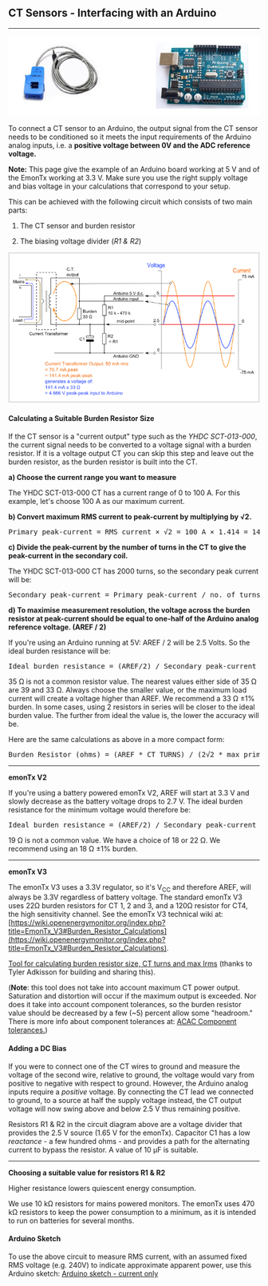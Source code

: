 ## CT Sensors - Interfacing with an Arduino

***

![](files/ctarduino.jpg)

To connect a CT sensor to an Arduino, the output signal from the CT sensor needs to be conditioned so it meets the input requirements of the Arduino analog inputs, i.e. a **positive voltage between 0V and the ADC reference voltage.**

**Note:** This page give the example of an Arduino board working at 5 V and of the EmonTx working at 3.3 V. Make sure you use the right supply voltage and bias voltage in your calculations that correspond to your setup.

This can be achieved with the following circuit which consists of two main parts:

1.  The CT sensor and burden resistor

2.  The biasing voltage divider (_R1 & R2_)

![](files/Arduino_AC_current_input_A.png)

#### Calculating a Suitable Burden Resistor Size

If the CT sensor is a "current output" type such as the _YHDC SCT-013-000_, the current signal needs to be converted to a voltage signal with a burden resistor. If it is a voltage output CT you can skip this step and leave out the burden resistor, as the burden resistor is built into the CT.

**a) Choose the current range you want to measure**

The YHDC SCT-013-000 CT has a current range of 0 to 100 A. For this example, let's choose 100 A as our maximum current.

**b) Convert maximum RMS current to peak-current by multiplying by √2.**

<pre>Primary peak-current = RMS current × √2 = 100 A × 1.414 = 141.4A</pre>

**c) Divide the peak-current by the number of turns in the CT to give the peak-current in the secondary coil.**

The YHDC SCT-013-000 CT has 2000 turns, so the secondary peak current will be:

<pre>Secondary peak-current = Primary peak-current / no. of turns = 141.4 A / 2000 = 0.0707A</pre>

**d) To maximise measurement resolution, the voltage across the burden resistor at peak-current should be equal to one-half of the Arduino analog reference voltage. (AREF / 2)**

If you're using an Arduino running at 5V: AREF / 2 will be 2.5 Volts. So the ideal burden resistance will be:

<pre>Ideal burden resistance = (AREF/2) / Secondary peak-current = 2.5 V / 0.0707 A = 35.4 Ω
</pre>

35 Ω is not a common resistor value. The nearest values either side of 35 Ω are 39 and 33 Ω. Always choose the smaller value, or the maximum load current will create a voltage higher than AREF. We recommend a 33 Ω ±1% burden. In some cases, using 2 resistors in series will be closer to the ideal burden value. The further from ideal the value is, the lower the accuracy will be.

Here are the same calculations as above in a more compact form:

<pre>Burden Resistor (ohms) = (AREF * CT TURNS) / (2√2 * max primary current)</pre>

***

**emonTx V2**

If you're using a battery powered emonTx V2, AREF will start at 3.3 V and slowly decrease as the battery voltage drops to 2.7 V. The ideal burden resistance for the minimum voltage would therefore be:

<pre>Ideal burden resistance = (AREF/2) / Secondary peak-current = 1.35V / 0.0707A = 19.1 Ω</pre>

19 Ω is not a common value. We have a choice of 18 or 22 Ω. We recommend using an 18 Ω ±1% burden.

***

**emonTx V3**

The emonTx V3 uses a 3.3V regulator, so it's V<sub>CC</sub> and therefore AREF, will always be 3.3V regardless of battery voltage. The standard emonTx V3 uses 22Ω burden resistors for CT 1, 2 and 3, and a 120Ω resistor for CT4, the high sensitivity channel. See the emonTx V3 technical wiki at:
[https://wiki.openenergymonitor.org/index.php?title=EmonTx_V3#Burden_Resistor_Calculations](https://wiki.openenergymonitor.org/index.php?title=EmonTx_V3#Burden_Resistor_Calculations).

[Tool for calculating burden resistor size, CT turns and max Irms](https://tyler.anairo.com/?id=5.3.0) (thanks to Tyler Adkisson for building and sharing this).

(**Note**: this tool does not take into account maximum CT power output. Saturation and distortion will occur if the maximum output is exceeded. Nor does it take into account component tolerances, so the burden resistor value should be decreased by a few (~5) percent allow some "headroom." There is more info about component tolerances at: [ACAC Component tolerances.](../voltage-sensing/acac-component-tolerances "ACAC Component tolerances"))

#### Adding a DC Bias

If you were to connect one of the CT wires to ground and measure the voltage of the second wire, relative to ground, the voltage would vary from positive to negative with respect to ground. However, the Arduino analog inputs require a _positive_ voltage. By connecting the CT lead we connected to ground, to a source at half the supply voltage instead, the CT output voltage will now swing above and below 2.5 V thus remaining positive.

Resistors R1 & R2 in the circuit diagram above are a voltage divider that provides the 2.5 V source (1.65 V for the emonTx). Capacitor C1 has a low _reactance_ - a few hundred ohms - and provides a path for the alternating current to bypass the resistor. A value of 10 μF is suitable.

<!-- The ADC isn't simply an ADC, it has a multiplexer in front of it, which switches between the 6 available input pins. The multiplexer samples the voltage and stores it on the sample & hold capacitor, to be converted by the ADC.

In order to charge that S&H capacitor sufficiently quickly to ensure an accurate reading, the Atmel data sheet tells us that the driving impedance needs to be less than 10 kΩ.

The combination of CT and burden resistor easily satisfies that requirement, but when you add in the Thévenin equivalent of the bias resistors (1.35 V with a source impedance of 235 kΩ for the emonTx), that limit is exceeded by a large margin. Adding the bypass capacitor provides a source to supply the charge that the S&H capacitor needs.

In terms of overcurrent protection, there are protection diodes inside the ADC inputs, which are in turn protected by a 1 kΩ series resistor and parallel transient voltage suppressor diodes (in production versions of the emonTx and emonPi) and yes, by the CT itself saturating. The impedance of the bias network also helps to limit the current in the protection diodes.
(R.Wall)
-->

***

**Choosing a suitable value for resistors R1 & R2**

Higher resistance lowers quiescent energy consumption.

We use 10 kΩ resistors for mains powered monitors. The emonTx uses 470 kΩ resistors to keep the power consumption to a minimum, as it is intended to run on batteries for several months.

#### Arduino Sketch

To use the above circuit to measure RMS current, with an assumed fixed RMS voltage (e.g. 240V) to indicate approximate apparent power, use this Arduino sketch: [Arduino sketch - current only](https://github.com/openenergymonitor/EmonLib/blob/master/examples/current_only/current_only.ino)
